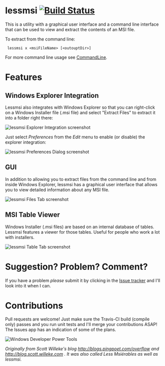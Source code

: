 lessmsi [![Build Status](https://secure.travis-ci.org/activescott/lessmsi.png?branch=master)](http://travis-ci.org/activescott/lessmsi)
========

This is a utility with a graphical user interface and a command line interface that can be used to view and extract the contents of an MSI file. 

To extract from the command line:

     lessmsi x <msiFileName> [<outouptDir>]

For more command line usage see [CommandLine](https://github.com/activescott/lessmsi/wiki/Command-Line).

Features
==========
Windows Explorer Integration
-----
Lessmsi also integrates with Windows Explorer so that you can right-click on a Windows Installer file (.msi file) and select "Extract Files" to extract it into a folder right there:

![lessmsi Explorer Integration screenshot](https://raw.github.com/activescott/lessmsi/master/misc/screenshot-explorerintegration.png)



Just select _Preferences_ from the _Edit_ menu to enable (or disable) the explorer integration:

![lessmsi Preferences Dialog screenshot](https://raw.github.com/activescott/lessmsi/master/misc/screenshot-preferences.png)


GUI
-----
In addition to allowing you to extract files from the command line and from inside Windows Explorer, lessmsi has a graphical user interface that allows you to view detailed information about any MSI file. 

![lessmsi Files Tab screenshot](https://raw.github.com/activescott/lessmsi/master/misc/screenshot-filestab.png)


MSI Table Viewer
-----
Windows Installer (.msi files) are based on an internal database of tables. Lessmsi features a viewer for those tables. Useful for people who work a lot with installers.

![lessmsi Table Tab screenshot](https://raw.github.com/activescott/lessmsi/master/misc/screenshot-tabletab.png)



Suggestion? Problem? Comment?
=====
If you have a problem *please* submit it by clicking in the [Issue tracker](https://github.com/activescott/lessmsi/issues) and I'll look into it when I can.

Contributions
=====
Pull requests are welcome! Just make sure the Travis-CI build (compile only) passes and you run unit tests and I'll merge your contributions ASAP! The Issues app has an indication of some of the plans.

![Windows Developer Power Tools](http://www.windevpowertools.com/images/wdpt1.gif)


*Originally from Scott Willeke's blog http://blogs.pingpoet.com/overflow and http://blog.scott.willeke.com . It was also called Less Msiérables as well as lessmsi.*
